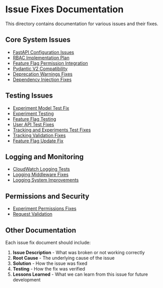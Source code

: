 # Issue Fixes Documentation

This directory contains documentation for various issues and their fixes.

## Core System Issues

- [FastAPI Configuration Issues](FastAPI_Config_Issues.md)
- [RBAC Implementation Plan](rbac_implementation_plan.md)
- [Feature Flag Permission Integration](feature_flag_permission_integration.md)
- [Pydantic V2 Compatibility](pydantic_v2_compatibility.md)
- [Deprecation Warnings Fixes](deprecation-warnings-fixes.md)
- [Dependency Injection Fixes](dependency_injection_fixes.md)

## Testing Issues

- [Experiment Model Test Fix](experiment_model_test_fix.md)
- [Experiment Testing](experiment_testing.md)
- [Feature Flag Testing](feature_flag_testing.md)
- [User API Test Fixes](user_api_test_fixes.md)
- [Tracking and Experiments Test Fixes](tracking_and_experiments_test_fixes.md)
- [Tracking Validation Fixes](tracking_validation_fixes.md)
- [Feature Flag Update Fix](feature_flag_update_fix.md)

## Logging and Monitoring

- [CloudWatch Logging Tests](cloudwatch_logging_tests.md)
- [Logging Middleware Fixes](logging_middleware_fixes.md)
- [Logging System Improvements](logging_system_improvements.md)

## Permissions and Security

- [Experiment Permissions Fixes](2024-04-09-experiment-permissions-fixes.md)
- [Request Validation](request_validation.md)

## Other Documentation

Each issue fix document should include:

1. **Issue Description** - What was broken or not working correctly
2. **Root Cause** - The underlying cause of the issue
3. **Solution** - How the issue was fixed
4. **Testing** - How the fix was verified
5. **Lessons Learned** - What we can learn from this issue for future development
